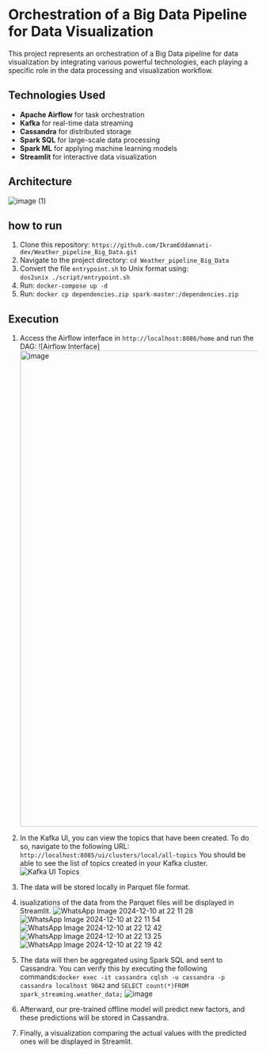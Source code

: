 # Orchestration of a Big Data Pipeline for Data Visualization

This project represents an orchestration of a Big Data pipeline for data visualization by integrating various powerful technologies, each playing a specific role in the data processing and visualization workflow.

## Technologies Used

- **Apache Airflow** for task orchestration
- **Kafka** for real-time data streaming
- **Cassandra** for distributed storage
- **Spark SQL** for large-scale data processing
- **Spark ML** for applying machine learning models
- **Streamlit** for interactive data visualization

## Architecture

![image (1)](https://github.com/user-attachments/assets/346eaef9-6fa9-46fb-ada6-760ae4745675)

## how to run

1. Clone this repository: `https://github.com/IkramEddamnati-dev/Weather_pipeline_Big_Data.git`
2. Navigate to the project directory: `cd Weather_pipeline_Big_Data`
3. Convert the file `entrypoint.sh` to Unix format using:  
   `dos2unix ./script/entrypoint.sh`
4. Run: `docker-compose up -d`
5. Run: `docker cp dependencies.zip spark-master:/dependencies.zip`

## Execution

1. Access the Airflow interface in `http://localhost:8086/home` and run the DAG:
   ![Airflow Interface]<img width="959" alt="image" src="https://github.com/user-attachments/assets/8db70e39-d1ae-4958-b23a-977c08a10f89">

2. In the Kafka UI, you can view the topics that have been created. To do so, navigate to the following URL: `http://localhost:8085/ui/clusters/local/all-topics`
   You should be able to see the list of topics created in your Kafka cluster.
   ![Kafka UI Topics](https://github.com/user-attachments/assets/6a0685e8-81db-46bd-8a9f-724ce031a376)
3. The data will be stored locally in Parquet file format.
4. isualizations of the data from the Parquet files will be displayed in Streamlit. ![WhatsApp Image 2024-12-10 at 22 11 28](https://github.com/user-attachments/assets/7dd7aef5-5b65-425c-8f5e-6bdbf2caa4b1) ![WhatsApp Image 2024-12-10 at 22 11 54](https://github.com/user-attachments/assets/90b7e4df-3708-4caf-ad4c-73ad9be50bb6) ![WhatsApp Image 2024-12-10 at 22 12 42](https://github.com/user-attachments/assets/9ec20804-b625-4204-8c4a-3e181165f997) ![WhatsApp Image 2024-12-10 at 22 13 25](https://github.com/user-attachments/assets/bbdb936c-3e6a-4fe9-84e1-711294d55bf7)![WhatsApp Image 2024-12-10 at 22 19 42](https://github.com/user-attachments/assets/38cbe09f-363f-4f0d-8100-00222e6d7f97)

5. The data will then be aggregated using Spark SQL and sent to Cassandra. You can verify this by executing the following commands:`docker exec -it cassandra cqlsh -u cassandra -p cassandra localhost 9042` and `SELECT count(*)FROM spark_streaming.weather_data;` ![image](https://github.com/user-attachments/assets/720fd8ec-326d-4a1c-9b99-973b5a218e5f)
6. Afterward, our pre-trained offline model will predict new factors, and these predictions will be stored in Cassandra.
7. Finally, a visualization comparing the actual values with the predicted ones will be displayed in Streamlit.
